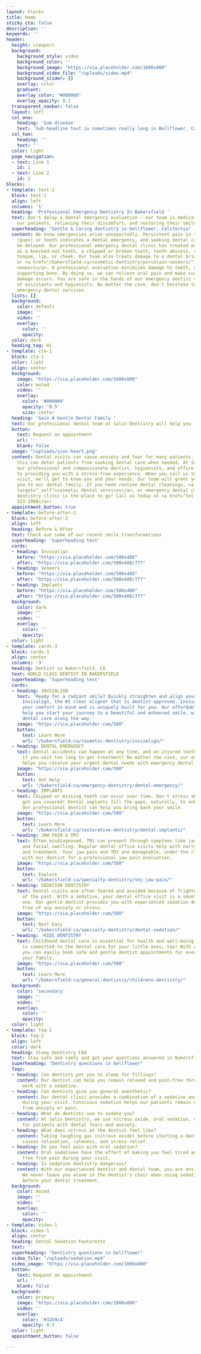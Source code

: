 ```yaml
---
layout: blocks
title: Home
sticky_cta: false
description: ''
keywords: ''
header:
  height: viewport
  background:
    background_style: video
    background_color: ''
    background_image: "https://via.placeholder.com/1600x800"
    background_video_file: "/uploads/video.mp4"
    background_slider: []
    overlay: color
    gradient: 
    overlay_color: "#000000"
    overlay_opacity: 0.2
  transparent_navbar: false
  layout: left
  col_one:
    heading: 'Gum disease'
    text: 'Sub-headline text is sometimes really long in Bellflower, Ca'
  col_two:
    heading: ''
    text: ''
  color: light
  page_navigation: 
  - text: Link 1
    id: 1
  - text: Link 2
    id: 2  
blocks:
- template: text-1
  block: text-1
  align: left
  columns: '1'
  heading: 'Professional Emergency Dentistry In Bakersfield '
  text: Don't delay a dental emergency evaluation - our team is dedicated to helping
    our patients, relieving their discomfort, and restoring their smile
  superheading: "Gentle & Caring dentistry in bellflower, California"
  content: We know emergencies arise unexpectedly. Persistent pain in the gingiva
    (gums) or teeth indicates a dental emergency, and seeking dental care should not
    be delayed. Our professional emergency dental clinic has treated emergencies such
    as a knocked-out tooth, a chipped or broken tooth, tooth abscess, cut or bitten
    tongue, lip, or cheek. Our team also treats damage to a dental bridge, crowns,
    or <a href="/bakersfield-ca/cosmetic-dentistry/porcelain-veneers/" target="_self">porcelain
    veneers</a>. A professional evaluation minimizes damage to teeth, gums, and your
    supporting bone. By doing so, we can relieve oral pain and make sure that no additional
    damage occurs. You are safe in the hands of our emergency dentist and gentle team
    of assistants and hygienists. No matter the case, don't hesitate to call us for
    emergency dental services.
  lists: []
  background:
    color: default
    image: ''
    video: ''
    overlay:
      color: ''
      opacity: 
  color: dark
  heading_tag: H1
- template: cta-1
  block: cta-1
  color: light
  align: center
  background:
    image: "https://via.placeholder.com/1600x800"
    color: muted
    video: ''
    overlay:
      color: '#000000'
      opacity: '0.5'
      size: center
  heading: 'Gain A Gentle Dental Family '
  text: Our professional dental team at Salin Dentistry will help you
  button:
    text: Request an appointment
    url: ''
    blank: false
  image: "/uploads/icon-heart.png"
  content: Dental visits can cause anxiety and fear for many patients. Understandably,
    this can deter patients from seeking dental care when needed. At Salin Dentistry,
    our professional and compassionate dentist, hygienists, and office members commit
    to providing you with a stress-free experience. When you call us to schedule a
    visit, we'll get to know you and your needs. Our team will greet you and welcome
    you to our dental family. If you need routine dental cleanings, <a href="/bakersfield-ca/cosmetic-dentistry/aesthetic-dentistry/"
    target="_self">cosmetic dental services</a>, or emergency dental care -- our family
    dentistry clinic is the place to go! Call us today at <a href="tel:+16613231000">(661)
    323-1000</a>!
  appointment_button: true
- template: before-after-2
  block: before-after-2
  align: left
  heading: Before & After
  text: Check out some of our recent smile transformations
  superheading: 'Superheading text'
  cards:
  - heading: Invisalign
    before: "https://via.placeholder.com/500x480"
    after: "https://via.placeholder.com/500x480/777"
  - heading: Veneers
    before: "https://via.placeholder.com/500x480"
    after: "https://via.placeholder.com/500x480/777"
  - heading: Implants
    before: "https://via.placeholder.com/500x480"
    after: "https://via.placeholder.com/500x480/777"
  background:
    color: dark
    image: ''
    video: ''
    overlay:
      color: ''
      opacity: 
  color: light
- template: cards-3
  block: cards-3
  align: center
  columns: '3'
  heading: Dentist in Bakersfield, CA
  text: WORLD CLASS DENTIST IN BAKERSFIELD
  superheading: 'Superheading text'
  cards:
  - heading: INVISALIGN
    text: 'Ready for a radiant smile? Quickly straighten and align your teeth with
      Invisalign, the #1 clear aligner that is dentist-approved. Invisalign keeps
      your comfort in mind and is uniquely built for you. Our affordable dentist can
      help you start your journey to a beautiful and enhanced smile, with the best
      dental care along the way.'
    image: "https://via.placeholder.com/500"
    button:
      text: Learn More
      url: "/bakersfield-ca/cosmetic-dentistry/invisalign/"
  - heading: DENTAL EMERGENCY
    text: Dental accidents can happen at any time, and an injured tooth can worsen
      if you wait too long to get treatment! No matter the case, our emergency dentist
      helps you resolve your urgent dental needs with emergency dental care.
    image: "https://via.placeholder.com/500"
    button:
      text: Get Help
      url: "/bakersfield-ca/emergency-dentistry/dental-emergency/"
  - heading: IMPLANTS
    text: Chipped or missing teeth can occur over time. Don't stress about it. We've
      got you covered! Dental implants fill the gaps, naturally, to enhance your appearance.
      Our professional dentist can help you bring back your smile.
    image: "https://via.placeholder.com/500"
    button:
      text: Learn More
      url: "/bakersfield-ca/restorative-dentistry/dental-implants/"
  - heading: JAW PAIN & TMJ
    text: Often misdiagnosed, TMJ can present through symptoms like jaw pain, headaches,
      and facial swelling. Regular dental office visits help with early diagnosis
      and treatment. Your jaw pain and TMJ are manageable, under the right care. Consult
      with our dentist for a professional jaw pain evaluation.
    image: "https://via.placeholder.com/500"
    button:
      text: Explore
      url: "/bakersfield-ca/specialty-dentistry/tmj-jaw-pain/"
  - heading: SEDATION DENTISTRY
    text: Dental visits are often feared and avoided because of frightening experiences
      of the past. With a sedative, your dental office visit is a smooth and safe
      one. Our gentle dentist provides you with experienced sedation dental care,
      free of any anxiety or stress.
    image: "https://via.placeholder.com/500"
    button:
      text: Rest Easy
      url: "/bakersfield-ca/specialty-dentistry/dental-sedation/"
  - heading: 'KIDS DENTISTRY '
    text: Childhood dental care is essential for health and well-being. Our office
      is committed to the dental care for your little ones, too! With our family dentist,
      you can easily book safe and gentle dentist appointments for every member of
      your family.
    image: "https://via.placeholder.com/500"
    button:
      text: Learn More
      url: "/bakersfield-ca/general-dentistry/childrens-dentistry/"
  background:
    color: 'secondary'
    image: ''
    video: ''
    overlay:
      color: ''
      opacity: 
  color: light
- template: faq-2
  block: faq-2
  align: left
  color: dark
  heading: Sleep Dentistry FAQ
  text: Stay safe and comfy and get your questions answered in Bakersfield, Ca
  superheading: "Dentistry questions in bellflower"
  faqs:
  - heading: Can dentists put you to sleep for fillings?
    content: Our dentist can help you remain relaxed and pain-free through any dental
      work with a sedative.
  - heading: Can dentists give you general anesthetic?
    content: Our dental clinic provides a combination of a sedative and anesthetic
      during your visit. Conscious sedation helps our patients remain calm and free
      from anxiety or pain.
  - heading: What do dentists use to sedate you?
    content: At Salin Dentistry, we use nitrous oxide, oral sedation, or IV sedation
      for patients with dental fears and anxiety.
  - heading: What does nitrous at the dentist feel like?
    content: Taking laughing gas (nitrous oxide) before starting a dental procedure
      causes relaxation, calmness, and stress relief.
  - heading: Do you feel pain with oral sedation?
    content: Oral sedatives have the effect of making you feel tired and entirely
      free from pain during your visit.
  - heading: Is sedation dentistry dangerous?
    content: With our experienced dentist and dental team, you are entirely safe.
      We never leave you alone in the dentist's chair when using sedation services
      before your dental treatment.
  background:
    color: muted
    image: ''
    video: ''
    overlay:
      color: ''
      opacity: 
- template: video-1
  block: video-1
  align: center
  heading: Dental Sedation Featurette
  text: ''
  superheading: "Dentistry questions in bellflower"
  video_file: "/uploads/sedation.mp4"
  video_image: "https://via.placeholder.com/1000x800"
  button:
    text: Request an appointment
    url: ''
    blank: false
  background:
    color: primary
    image: "https://via.placeholder.com/1800x800"
    video: ''
    overlay:
      color: '#32b9c4'
      opacity: 0.5
  color: light
  appointment_button: false

---
```

